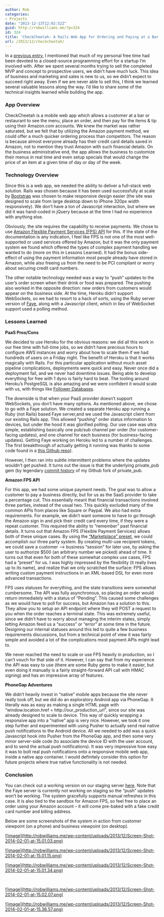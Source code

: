 ```yaml
---
author: Rob
categories:
- Projects
date: "2013-12-13T12:02:52Z"
guid: http://robwilliams.me/?p=324
id: 324
title: 'CheckCheetah: A Rails Web App for Ordering and Paying at a Bar'
url: /2013/12/checkcheetah/
---
```

In a [previous entry](http://robwilliams.me/2013/09/update/ "Update"), I mentioned that much of my personal free time had been devoted to a closed-source programming effort for a startup I’m involved with. After we spent several months trying to sell the completed MVP and concept to prospective users, we didn’t have much luck. This idea of business and marketing and sales is new to us, so we didn’t expect to succeed right away. Even if we are never able to sell this, I think we learned several valuable lessons along the way. I’d like to share some of the technical insights learned while building the app.

### App Overview

CheckCheetah is a mobile web app which allows a customer at a bar or restaurant to see the menu, place an order, and then pay for the items & tip using their Amazon.com accounts. We knew the market was rather saturated, but we felt that by utilizing the Amazon payment method, we could offer a much quicker ordering process than competitors. The reason is because almost everyone already has their credit card details saved in Amazon, not to mention they trust Amazon with such financial details. On the business administrative end, the app allows the business to customize their menus in real time and even setup specials that would change the price of an item at a given time of day or day of the week.

### Technology Overview

Since this is a web app, we needed the ability to deliver a full-stack web solution. Rails was chosen because it has been used successfully at scale by [Bootstrap](http://getbootstrap.com/2.3.2/) was chosen to make responsive design easier (the site was designed to scale from large desktop down to iPhone 320px width responsively). We don’t have a ton of Javascript interaction, but where we did it was hand-coded in jQuery because at the time I had no experience with anything else.

Obviously, the site requires the capability to receive payments. We chose to use [Amazon Flexible Payment Services (FPS) API](https://aws.amazon.com/fps/) for this. If the state of the documentation is any indication, I feel like FPS is not one of the most well-supported or used services offered by Amazon, but it was the only payment system we found which offered the types of complex payment handling we wanted to do (more on this in Lessons Learned). It had the bonus side-effect of using the payment information most people already have stored in Amazon, while also freeing us from the need to be PCI compliant or worry about securing credit card numbers.

The other notable technology needed was a way to “push” updates to the user’s order screen when their drink or food was prepared. The pushing also worked in the opposite direction: new orders from customers would appear on the business side. At the time, Heroku didn’t support WebSockets, so we had to resort to a hack of sorts, using the Ruby server version of [Faye](http://faye.jcoglan.com/), along with a Javascript client, which in lieu of WebSocket support used a polling method.

### Lessons Learned

**PaaS Pros/Cons**

We decided to use Heroku for the obvious reasons: we did all this work in our free time with full-time jobs, so we didn’t have precious hours to configure AWS instances and worry about how to scale them if we had hundreds of users on a Friday night. The benefit of Heroku is that it works magically with Rails. For this particular application without much asset pipeline complications, deployments were quick and easy. Never once did a deployment fail, and we never had downtime issues. Being able to develop everything for free with 1 dyno is fairly hard to beat. The tooling around Heroku’s PostgreSQL is also amazing and we were confident it would scale with us, with things like [Follower Databases](https://devcenter.heroku.com/articles/heroku-postgres-follower-databases).

The downside is that when your PaaS provider doesn’t support WebSockets, you don’t have many options. As mentioned above, we chose to go with a Faye solution. We created a separate Heroku app running a Ruby (not Rails) based Faye server,and we used the Javascript client from our existing Rails app. This allowed “pushing” order status information to devices, but under the hood it was glorified polling. Our use case was ultra simple, establishing basically one pub/sub channel per order (for customer-facing updates), and one channel for each business (for business-facing updates). Getting Faye working on Heroku led to a number of challenges. The first breakthrough of actually getting it running was thanks to some code found in a [this Github repo](https://github.com/Hareramrai/fayeserver)).

However, I then ran into subtle intermittent problems where the updates wouldn’t get pushed. It turns out the issue is that the underlying private_pub gem (by legendary [commit history](https://github.com/robwil/private_pub/commits/master) of my Github fork of private_pub.

**Amazon FPS API**

For this app, we had some unique payment needs. The goal was to allow a customer to pay a business directly, but for us as the SaaS provider to take a percentage cut. This essentially meant that financial transactions involved three parties, instead of the usual two. This quickly excluded many of the common APIs from places like Square or Paypal. We also had extra requirements. For example, we didn’t want someone to have to go through the Amazon sign in and pick their credit card every time, if they were a repeat customer. This required the ability to “remember” past financial details. It turns out that Amazon FPS (Flexible Payment Services) allows both of these unique cases. By using the [“Marketplace” preset](https://amazonpayments.s3.amazonaws.com/FPS_ASP_Guides/FPS_Marketplace_Quick_Start.pdf), we could accomplish our three party system. By creating multi-use recipient tokens, we could save a customer –> business “session” for later use, by asking the user to authorize $500 (an arbitrary number we picked) ahead of time. It turns out that even for both of these somewhat complex use cases, FPS had a “preset” for us. I was highly impressed by the flexibility (it really lives up to its name), and realize that we only scratched the surface: FPS allows writing custom payment instructions in an XML-based DSL for even more advanced transactions.

FPS uses statuses for everything, and the state transitions were somewhat cumbersome. The API was fully asynchronous, so placing an order would return immediately with a status of “Pending”. This caused some challenges as we would have to poll for success, but Amazon has a solution to this. They allow you to setup an API endpoint where they will POST a request to you when the order reaches a terminal state. This was extremely useful, since we didn’t have to worry about managing the interim states, simply letting Amazon feed us a “success” or “error” at some time in the future. Designing our internal statuses around this led to quite a few business requirements discussions, but from a technical point of view it was fairly simple and avoided a lot of the complications most payment APIs might lead to.

We never reached the need to scale or use FPS heavily in production, so I can’t vouch for that side of it. However, I can say that from my experience the API was easy to use (there are some Ruby gems to make it easier, but even doing it manually is a fairly straight-forward API call with HMAC signing) and has an impressive array of features.

**PhoneGap Adventures**

We didn’t heavily invest in “native” mobile apps because the site never really took off, but we did do an exploratory Android app via PhoneGap. It literally was as easy as making a single HTML page with “window.location.href = http://our\_production\_url”, since our site was already designed to scale to device. This way of quickly wrapping a responsive app into a “native” app is very nice. However, we took it one step further and experimented with using Pusher to actually send real native push notifications to the Android device. All we needed to add was a quick Javascript hook into Pusher from the PhoneGap app, and then some very minor server-side code (to associate the device ID with the user account, and to send the actual push notifications). It was very impressive how easy it was to bolt real push notifications onto a responsive mobile web app, inside a native app container. I would definitely consider this option for future projects where true native functionality is not needed.

### Conclusion

You can check out a working version on our staging server [here](https://limitless-garden-3809.herokuapp.com). Note that the Faye server is currently not working on staging so the “push” updates won’t be working. The system gracefully supports manual refreshes in this case. It is also tied to the sandbox for Amazon FPS, so feel free to place an order using your Amazon account – it will come pre-baked with a fake credit card number and billing address.

Below are some screenshots of the system in action from customer viewpoint (on a phone) and business viewpoint (on desktop).

<div id='gallery-1' class='gallery galleryid-324 gallery-columns-3 gallery-size-thumbnail'>
  <dl class='gallery-item'>
    <dt class='gallery-icon portrait'>
      <a href='http://robwilliams.me/wp-content/uploads/2013/12/Screen-Shot-2014-02-01-at-15.01.03.png'>![image](http://robwilliams.me/wp-content/uploads/2013/12/Screen-Shot-2014-02-01-at-15.01.03.png)
    </dt>
  </dl>
  
  <dl class='gallery-item'>
    <dt class='gallery-icon portrait'>
      <a href='http://robwilliams.me/wp-content/uploads/2013/12/Screen-Shot-2014-02-01-at-15.01.15.png'>![image](http://robwilliams.me/wp-content/uploads/2013/12/Screen-Shot-2014-02-01-at-15.01.15.png)
    </dt>
  </dl>
  
  <dl class='gallery-item'>
    <dt class='gallery-icon portrait'>
      <a href='http://robwilliams.me/wp-content/uploads/2013/12/Screen-Shot-2014-02-01-at-15.01.34.png'>![image](http://robwilliams.me/wp-content/uploads/2013/12/Screen-Shot-2014-02-01-at-15.01.34.png)
    </dt>
  </dl>
  
  <br style="clear: both" />
  
  <dl class='gallery-item'>
    <dt class='gallery-icon portrait'>
      <a href='http://robwilliams.me/wp-content/uploads/2013/12/Screen-Shot-2014-02-01-at-15.02.07.png'>![image](http://robwilliams.me/wp-content/uploads/2013/12/Screen-Shot-2014-02-01-at-15.02.07.png)
    </dt>
  </dl>
  
  <dl class='gallery-item'>
    <dt class='gallery-icon landscape'>
      <a href='http://robwilliams.me/wp-content/uploads/2013/12/Screen-Shot-2014-02-01-at-15.36.57.png'>![image](http://robwilliams.me/wp-content/uploads/2013/12/Screen-Shot-2014-02-01-at-15.36.57.png)
    </dt>
  </dl>
  
  <br style='clear: both' />
</div>